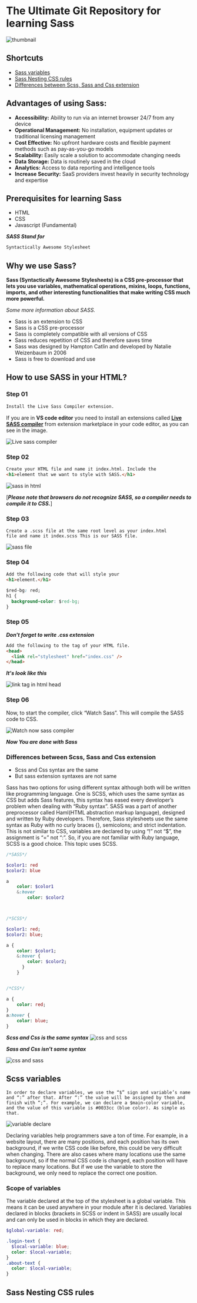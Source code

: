 # The Ultimate Git Repository for learning Sass

![thumbnail](./image/sass-guidelines.png)

## Shortcuts

- [Sass variables](#scss-variables)
- [Sass Nesting CSS rules](#sass-nesting-css-rules)
- [Differences between Scss, Sass and Css extension](#differences-between-scss-sass-and-css-extension)

## Advantages of using Sass:

- **Accessibility:** Ability to run via an internet browser 24/7 from any device
- **Operational Management:** No installation, equipment updates or traditional licensing management
- **Cost Effective:** No upfront hardware costs and flexible payment methods such as pay-as-you-go models
- **Scalability:** Easily scale a solution to accommodate changing needs
- **Data Storage:** Data is routinely saved in the cloud
- **Analytics:** Access to data reporting and intelligence tools
- **Increase Security:** SaaS providers invest heavily in security technology and expertise

## Prerequisites for learning Sass

- HTML
- CSS
- Javascript (Fundamental)

**_SASS Stand for_**

```markdown
Syntactically Awesome Stylesheet
```

## Why we use Sass?

**Sass (Syntactically Awesome Stylesheets) is a CSS pre-processor that lets you use variables, mathematical operations, mixins, loops, functions, imports, and other interesting functionalities that make writing CSS much more powerful.**

_Some more information about SASS._

- Sass is an extension to CSS
- Sass is a CSS pre-processor
- Sass is completely compatible with all versions of CSS
- Sass reduces repetition of CSS and therefore saves time
- Sass was designed by Hampton Catlin and developed by Natalie Weizenbaum in 2006
- Sass is free to download and use

## How to use SASS in your HTML?

### Step 01

```html
Install the Live Sass Compiler extension.
```

If you are in **VS code editor** you need to install an extensions called **[Live SASS compiler](https://marketplace.visualstudio.com/items?itemName=ritwickdey.live-sass)** from extension marketplace in your code editor, as you can see in the image.

![Live sass compiler](./image/compiler.png)

### Step 02

```html
Create your HTML file and name it index.html. Include the
<h1>element that we want to style with SASS.</h1>
```

![sass in html](./image/sass-in-html.png)

[**_Please note that browsers do not recognize SASS, so a compiler needs to compile it to CSS._**]

### Step 03

```text
Create a .scss file at the same root level as your index.html
file and name it index.scss This is our SASS file.
```

![sass file](./image/sass-file.png)

### Step 04

```html
Add the following code that will style your
<h1>element.</h1>
```

```css
$red-bg: red;
h1 {
  background-color: $red-bg;
}
```

### Step 05

**_Don't forget to write .css extension_**

```html
Add the following to the tag of your HTML file.
<head>
  <link rel="stylesheet" href="index.css" />
</head>
```

**_It's look like this_**

![link tag in html head](./image/link-in-html.png)

### Step 06

Now, to start the compiler, click “Watch Sass”. This will compile the SASS code to CSS.

![Watch now sass compiler](./image/watch-now.png)

**_Now You are done with Sass_**

### Differences between Scss, Sass and Css extension

- Scss and Css syntax are the same
- But sass extension syntaxes are not same

Sass has two options for using different syntax although both will be written like programming language. One is SCSS, which uses the same syntax as CSS but adds Sass features, this syntax has eased every developer’s problem when dealing with “Ruby syntax”. SASS was a part of another preprocessor called Haml(HTML abstraction markup language), designed and written by Ruby developers. Therefore, Sass stylesheets use the same syntax as Ruby with no curly braces {}, semicolons; and strict indentation. This is not similar to CSS, variables are declared by using “!” not “$”, the assignment is “=” not “:”. So, if you are not familiar with Ruby language, SCSS is a good choice. This topic uses SCSS.

```sass
/*SASS*/

$color1: red
$color2: blue

a
    color: $color1
    &:hover
        color: $color2



/*SCSS*/

$color1: red;
$color2: blue;

a {
    color: $color1;
    &:hover {
        color: $color2;
      }
    }


/*CSS*/

a {
    color: red;
}
a:hover {
    color: blue;
}
```

**_Scss and Css is the same syntax_**
![css and scss](./image/css-scss.png)

**_Sass and Css isn't same syntax_**

![css and sass](./image/sass-css.png)

## Scss variables

```text
In order to declare variables, we use the “$” sign and variable’s name
and “:” after that. After “:” the value will be assigned by then and
finish with “;”. For example, we can declare a $main-color variable,
and the value of this variable is #0033cc (blue color). As simple as that.
```

![variable declare](./image/variable.png)

Declaring variables help programmers save a ton of time. For example, in a website layout, there are many positions, and each position has its own background, if we write CSS code like before, this could be very difficult when changing. There are also cases where many locations use the same background, so if the normal CSS code is changed, each position will have to replace many locations. But if we use the variable to store the background, we only need to replace the correct one position.

### Scope of variables

The variable declared at the top of the stylesheet is a global variable. This means it can be used anywhere in your module after it is declared. Variables declared in blocks (brackets in SCSS or indent in SASS) are usually local and can only be used in blocks in which they are declared.

```scss
$global-variable: red;

.login-text {
  $local-variable: blue;
  color: $local-variable;
}
.about-text {
  color: $local-variable;
}
```

## Sass Nesting CSS rules
